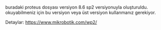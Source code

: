 buradaki proteus dosyası versiyon 8.6 sp2 versiyonuyla oluşturuldu. 
okuyabilmeniz için bu versiyon veya üst versiyon kullanmanız gerekiyor. 

Detaylar: https://www.mikrobotik.com/wp2/
